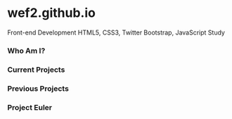 # wef2.github.io

 Front-end Development
 HTML5, CSS3, Twitter Bootstrap, JavaScript Study

### Who Am I?

### Current Projects

### Previous Projects

### Project Euler
